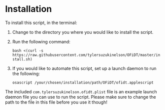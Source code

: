 # Installation
To install this script, in the terminal:

1. Change to the directory you where you would like to install the script.
2. Run the following command:

    ```bash <(curl -s https://raw.githubusercontent.com/tylersuzukinelson/OFiDT/master/install.sh)```

3. If you would like to automate this script, set up a launch daemon to run the following:

    ```osascript /your/chosen/installation/path/OFiDT/ofidt.applescript```

The included ```com.tylersuzukinelson.ofidt.plist``` file is an example launch daemon file you can use to run the script. Please make sure to change the path to the file in this file before you use it though!